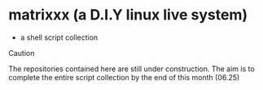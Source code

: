 # matrixxx (a D.I.Y linux live system)
- a shell script collection

> [!CAUTION]
> The repositories contained here are still under construction.
> The aim is to complete the entire script collection by the end of this
> month (06.25)
